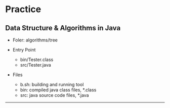 # __Practice__

## Data Structure & Algorithms in Java

 * Foler: algorithms/tree

 * Entry Point
   * bin/Tester.class
   * src/Tester.java

 * Files
   * b.sh: building and running tool
   * bin: compiled java class files, *.class
   * src: java source code files, *.java

----
